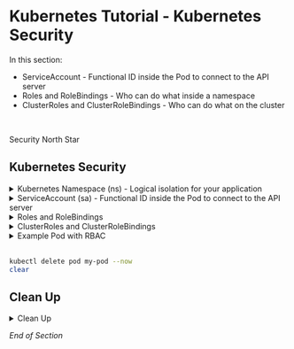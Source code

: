 # Kubernetes Tutorial - Kubernetes Security

 In this section:
- ServiceAccount - Functional ID inside the Pod to connect to the API server
- Roles and RoleBindings - Who can do what inside a namespace
- ClusterRoles and ClusterRoleBindings - Who can do what on the cluster
<br />

Security North Star
<br />

## Kubernetes Security

<details class="faq box"><summary>Kubernetes Namespace (ns) - Logical isolation for your application</summary>
<p>

```bash
kubectl create namespace ns-bootcamp-sec
kubectl config set-context --current --namespace=ns-bootcamp-sec
```

</p>
</details>

<details class="faq box"><summary>ServiceAccount (sa) - Functional ID inside the Pod to connect to the API server</summary>
<p>

xxx

kubernetes.io bookmark: [Configure Service Accounts for Pods](https://kubernetes.io/docs/tasks/configure-pod-container/configure-service-account/)

```yaml
cat << EOF | kubectl apply -f -
apiVersion: v1
kind: ServiceAccount
metadata:
  name: my-service-account
imagePullSecrets:
- name: my-image-pull-secret
EOF
```  

Notes:
* ServiceAccounts are namespace scoped
* A default serviceAccount is automatically created for each namespace
* ServiceAccounts are nothing more than a way for an application to authenticate itself with the Kubernetes API server
* ServiceAccount use JSON Web Tokens to authenticate with the Kubernetes API server
* A ServiceAccount can contain a list of imagePullSecrets
* This saves you from having to include the imagePullSecret with each Pod

</p>
</details>

<details class="faq box"><summary>Roles and RoleBindings</summary>
<p>

xxx

```yaml
cat << EOF | kubectl apply -f -
apiVersion: rbac.authorization.k8s.io/v1
kind: Role
metadata:
  name: my-service-reader
rules:
- apiGroups: [""]                    
  verbs: ["get", "list"]             
  resources: ["services"] 
EOF
```  

Notes:
* Roles are namespaced, if the namespace is omitted, the current namespace is used
* Services are resources in the core apiGroup, which has no name - hence the “”
* Getting individual Services by name and listing all of them is allowed
* This rule pertains to services, the plural name must be used

</p>
</details>


<details class="faq box"><summary>ClusterRoles and ClusterRoleBindings</summary>
<p>

</p>
</details>



<details class="faq box"><summary>Example Pod with RBAC</summary>
<p>


</p>
</details>
<br />

```bash
kubectl delete pod my-pod --now
clear
```








## Clean Up

<details class="faq box"><summary>Clean Up</summary>
<p>

```bash
cd
yes | rm -R ~/ckad/
kubectl delete ns ns-bootcamp-sec
kubectl delete sa my-serviceaccount
```

</p>
</details>

_End of Section_

